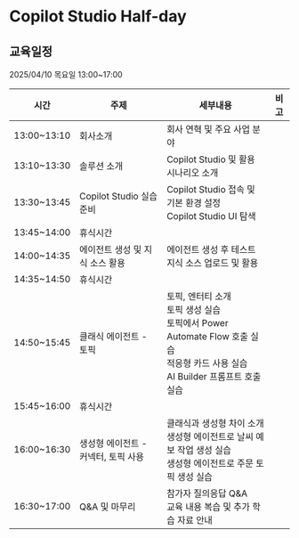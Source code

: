 # Copilot Studio Half-day

## 교육일정
2025/04/10 목요일 13:00~17:00

|시간|주제|세부내용|비고|
|--|--|--|--|
|13:00~13:10|회사소개|회사 연혁 및 주요 사업 분야||
|13:10~13:30|솔루션 소개|Copilot Studio 및 활용 시나리오 소개||
|13:30~13:45|Copilot Studio 실습 준비|Copilot Studio 접속 및 기본 환경 설정</br>Copilot Studio UI 탐색||
|13:45~14:00|휴식시간|||
|14:00~14:35|에이전트 생성 및 지식 소스 활용|에이전트 생성 후 테스트</br>지식 소스 업로드 및 활용||
|14:35~14:50|휴식시간|||
|14:50~15:45|클래식 에이전트 - 토픽|토픽, 엔터티 소개</br>토픽 생성 실습</br>토픽에서 Power Automate Flow 호출 실습</br>적응형 카드 사용 실습</br>AI Builder 프롬프트 호출 실습||
|15:45~16:00|휴식시간|||
|16:00~16:30|생성형 에이전트 - 커넥터, 토픽 사용|클래식과 생성형 차이 소개</br>생성형 에이전트로 날씨 예보 작업 생성 실습</br>생성형 에이전트로 주문 토픽 생성 실습||
|16:30~17:00|Q&A 및 마무리|참가자 질의응답 Q&A</br>교육 내용 복습 및 추가 학습 자료 안내||
